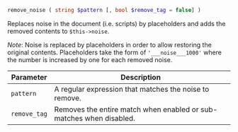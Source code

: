 ```php
remove_noise ( string $pattern [, bool $remove_tag = false] )
```

Replaces noise in the document (i.e. scripts) by placeholders and adds the removed contents to `$this->noise`.

_Note_: Noise is replaced by placeholders in order to allow restoring the original contents. Placeholders take the form of `'___noise___1000'` where the number is increased by one for each removed noise.

| Parameter    | Description                                                         |
|--------------|---------------------------------------------------------------------|
| `pattern`    | A regular expression that matches the noise to remove.              |
| `remove_tag` | Removes the entire match when enabled or sub-matches when disabled. |